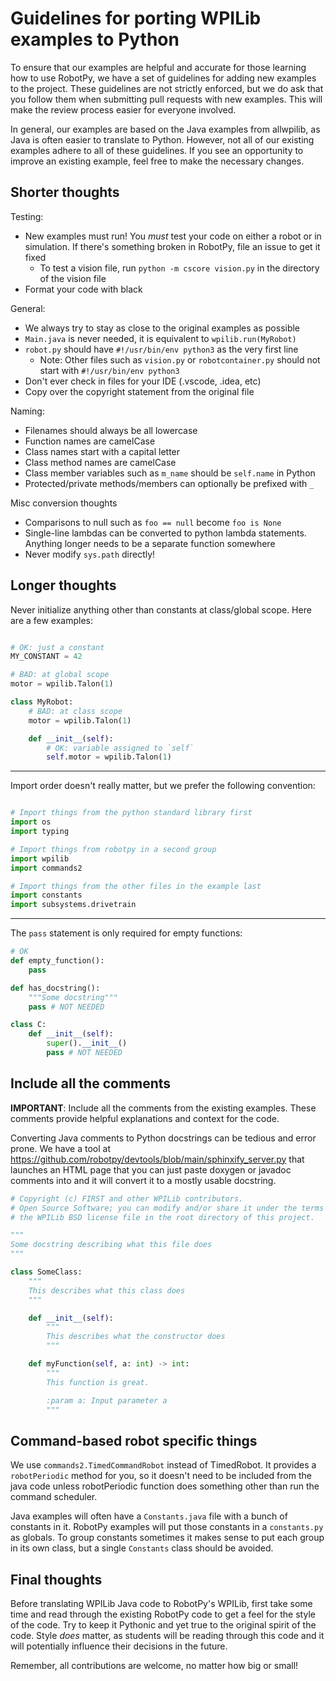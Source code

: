 Guidelines for porting WPILib examples to Python
================================================

To ensure that our examples are helpful and accurate for those learning how to
use RobotPy, we have a set of guidelines for adding new examples to the project.
These guidelines are not strictly enforced, but we do ask that you follow them
when submitting pull requests with new examples. This will make the review
process easier for everyone involved.

In general, our examples are based on the Java examples from allwpilib, as Java
is often easier to translate to Python. However, not all of our existing
examples adhere to all of these guidelines. If you see an opportunity to improve
an existing example, feel free to make the necessary changes.

Shorter thoughts
----------------

Testing:

* New examples must run! You *must* test your code on either a robot or in
  simulation. If there's something broken in RobotPy, file an issue to get it
  fixed
  * To test a vision file, run `python -m cscore vision.py` in the directory of the vision file
* Format your code with black

General:

* We always try to stay as close to the original examples as possible
* `Main.java` is never needed, it is equivalent to `wpilib.run(MyRobot)`
* `robot.py` should have `#!/usr/bin/env python3` as the very first line
  * Note: Other files such as `vision.py` or `robotcontainer.py` should not start with `#!/usr/bin/env python3`
* Don't ever check in files for your IDE (.vscode, .idea, etc)
* Copy over the copyright statement from the original file

Naming:

* Filenames should always be all lowercase
* Function names are camelCase
* Class names start with a capital letter
* Class method names are camelCase
* Class member variables such as `m_name` should be `self.name` in Python
* Protected/private methods/members can optionally be prefixed with `_`

Misc conversion thoughts

* Comparisons to null such as `foo == null` become `foo is None`
* Single-line lambdas can be converted to python lambda statements. Anything
  longer needs to be a separate function somewhere
* Never modify `sys.path` directly!

Longer thoughts
---------------

Never initialize anything other than constants at class/global scope. Here are
a few examples:

```python

# OK: just a constant
MY_CONSTANT = 42

# BAD: at global scope
motor = wpilib.Talon(1)

class MyRobot:
    # BAD: at class scope
    motor = wpilib.Talon(1)

    def __init__(self):
        # OK: variable assigned to `self`
        self.motor = wpilib.Talon(1)
```

---

Import order doesn't really matter, but we prefer the following convention:

```python

# Import things from the python standard library first
import os
import typing

# Import things from robotpy in a second group
import wpilib
import commands2

# Import things from the other files in the example last
import constants
import subsystems.drivetrain

```

---

The `pass` statement is only required for empty functions:


```python
# OK
def empty_function():
    pass

def has_docstring():
    """Some docstring"""
    pass # NOT NEEDED

class C:
    def __init__(self):
        super().__init__()
        pass # NOT NEEDED
```


Include all the comments
------------------------

**IMPORTANT**: Include all the comments from the existing examples. These
comments provide helpful explanations and context for the code.

Converting Java comments to Python docstrings can be tedious and error prone. We
have a tool at https://github.com/robotpy/devtools/blob/main/sphinxify_server.py
that launches an HTML page that you can just paste doxygen or javadoc comments
into and it will convert it to a mostly usable docstring.

```python
# Copyright (c) FIRST and other WPILib contributors.
# Open Source Software; you can modify and/or share it under the terms of
# the WPILib BSD license file in the root directory of this project.

"""
Some docstring describing what this file does
"""

class SomeClass:
    """
    This describes what this class does
    """

    def __init__(self):
        """
        This describes what the constructor does
        """ 

    def myFunction(self, a: int) -> int:
        """
        This function is great.

        :param a: Input parameter a
        """

```

Command-based robot specific things
-----------------------------------

We use `commands2.TimedCommandRobot` instead of TimedRobot. It provides a 
`robotPeriodic` method for you, so it doesn't need to be included from
the java code unless robotPeriodic function does something other than
run the command scheduler.

Java examples will often have a `Constants.java` file with a bunch of constants
in it. RobotPy examples will put those constants in a `constants.py` as globals.
To group constants sometimes it makes sense to put each group in its own class,
but a single `Constants` class should be avoided.

Final thoughts
--------------

Before translating WPILib Java code to RobotPy's WPILib, first take some time
and read through the existing RobotPy code to get a feel for the style of the
code. Try to keep it Pythonic and yet true to the original spirit of the code.
Style *does* matter, as students will be reading through this code and it will
potentially influence their decisions in the future.

Remember, all contributions are welcome, no matter how big or small!
